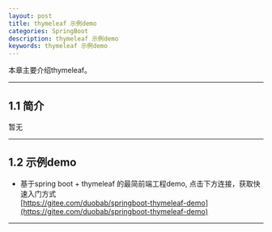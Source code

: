 ```yaml
---
layout: post
title: thymeleaf 示例demo
categories: SpringBoot
description: thymeleaf 示例demo
keywords: thymeleaf 示例demo
---
```


本章主要介绍thymeleaf。

* * *

## 1.1 简介
暂无  

* * *

## 1.2 示例demo
- 基于spring boot + thymeleaf 的最简前端工程demo, 点击下方连接，获取快速入门方式  
[https://gitee.com/duobab/springboot-thymeleaf-demo](https://gitee.com/duobab/springboot-thymeleaf-demo) 

* * *
